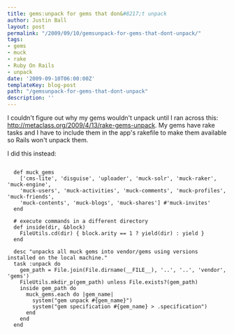 ```yaml
---
title: gems:unpack for gems that don&#8217;t unpack
author: Justin Ball
layout: post
permalink: "/2009/09/10/gemsunpack-for-gems-that-dont-unpack/"
tags:
- gems
- muck
- rake
- Ruby On Rails
- unpack
date: '2009-09-10T06:00:00Z'
templateKey: blog-post
path: "/gemsunpack-for-gems-that-dont-unpack"
description: ''
---
```


I couldn't figure out why my gems wouldn't unpack until I ran across this: <a href="http://metaclass.org/2009/4/13/rake-gems-unpack">http://metaclass.org/2009/4/13/rake-gems-unpack</a>.  My gems have rake tasks and I have to include them in the app's rakefile to make them available so Rails won't unpack them.

I did this instead:
<pre><code class="ruby">
  def muck_gems
    ['cms-lite', 'disguise', 'uploader', 'muck-solr', 'muck-raker', 'muck-engine',
    'muck-users', 'muck-activities', 'muck-comments', 'muck-profiles', 'muck-friends',
    'muck-contents', 'muck-blogs', 'muck-shares'] #'muck-invites'
  end

  # execute commands in a different directory
  def inside(dir, &block)
    FileUtils.cd(dir) { block.arity == 1 ? yield(dir) : yield }
  end

  desc "unpacks all muck gems into vendor/gems using versions installed on the local machine."
  task :unpack do
    gem_path = File.join(File.dirname(__FILE__), '..', '..', 'vendor', 'gems')
    FileUtils.mkdir_p(gem_path) unless File.exists?(gem_path)
    inside gem_path do
      muck_gems.each do |gem_name|
        system("gem unpack #{gem_name}")
        system("gem specification #{gem_name} > .specification")
      end
    end
  end

</pre></code>
